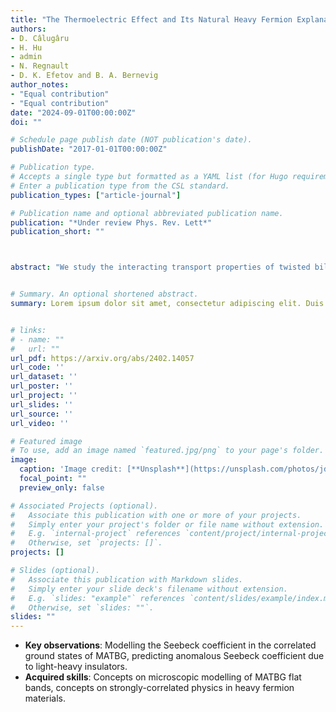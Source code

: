 ```yaml
---
title: "The Thermoelectric Effect and Its Natural Heavy Fermion Explanation in Twisted Bilayer and Trilayer Graphene"
authors:
- D. Câlugâru
- H. Hu
- admin
- N. Regnault
- D. K. Efetov and B. A. Bernevig
author_notes:
- "Equal contribution"
- "Equal contribution"
date: "2024-09-01T00:00:00Z"
doi: ""

# Schedule page publish date (NOT publication's date).
publishDate: "2017-01-01T00:00:00Z"

# Publication type.
# Accepts a single type but formatted as a YAML list (for Hugo requirements).
# Enter a publication type from the CSL standard.
publication_types: ["article-journal"]

# Publication name and optional abbreviated publication name.
publication: "*Under review Phys. Rev. Lett*"
publication_short: ""



abstract: "We study the interacting transport properties of twisted bilayer graphene (TBG) using the topological heavy-fermion (THF) model. In the THF model, TBG comprises localized, correlated f-electrons and itinerant, dispersive c-electrons. We focus on the Seebeck coefficient, which quantifies the voltage difference arising from a temperature gradient. We find that the TBG's Seebeck coefficient shows unconventional (strongly-interacting) traits: negative values with sawtooth oscillations at positive fillings, contrasting typical band-theory expectations. This behavior is naturally attributed to the presence of heavy (correlated, short-lived f-electrons) and light (dispersive, long-lived c-electrons) electronic bands. Their longer lifetime and stronger dispersion lead to a dominant transport contribution from the c-electrons. At positive integer fillings, the correlated TBG insulators feature c- (f-)electron bands on the electron (hole) doping side, leading to an overall negative Seebeck coefficient. Additionally, sawtooth oscillations occur around each integer filling due to gap openings. Our results highlight the essential importance of electron correlations in understanding the transport properties of TBG and, in particular, of the lifetime asymmetry between the two fermionic species (naturally captured by the THF model). Our findings are corroborated by new experiments in both twisted bilayer and trilayer graphene, and show the natural presence of strongly-correlated heavy and light carriers in the system."


# Summary. An optional shortened abstract.
summary: Lorem ipsum dolor sit amet, consectetur adipiscing elit. Duis posuere tellus ac convallis placerat. Proin tincidunt magna sed ex sollicitudin condimentum.


# links:
# - name: ""
#   url: ""
url_pdf: https://arxiv.org/abs/2402.14057
url_code: ''
url_dataset: ''
url_poster: ''
url_project: ''
url_slides: ''
url_source: ''
url_video: ''

# Featured image
# To use, add an image named `featured.jpg/png` to your page's folder. 
image:
  caption: 'Image credit: [**Unsplash**](https://unsplash.com/photos/jdD8gXaTZsc)'
  focal_point: ""
  preview_only: false

# Associated Projects (optional).
#   Associate this publication with one or more of your projects.
#   Simply enter your project's folder or file name without extension.
#   E.g. `internal-project` references `content/project/internal-project/index.md`.
#   Otherwise, set `projects: []`.
projects: []

# Slides (optional).
#   Associate this publication with Markdown slides.
#   Simply enter your slide deck's filename without extension.
#   E.g. `slides: "example"` references `content/slides/example/index.md`.
#   Otherwise, set `slides: ""`.
slides: ""
---
```


- **Key observations**: Modelling the Seebeck coefficient in the correlated ground states of
MATBG, predicting anomalous Seebeck coefficient due to light-heavy insulators.
- **Acquired skills**: Concepts on microscopic modelling of MATBG flat bands, concepts on
strongly-correlated physics in heavy fermion materials.

